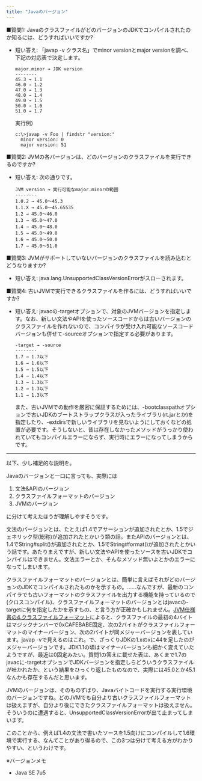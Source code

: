 ```yaml
---
title: "Javaのバージョン"
---
```


■質問1: JavaのクラスファイルがどのバージョンのJDKでコンパイルされたのか知るには、どうすればいいですか?

- 短い答え: 「javap -v クラス名」でminor versionとmajor versionを調べ、下記の対応表で決定します。

      major.minor → JDK version
      --------
      45.3 → 1.1
      46.0 → 1.2
      47.0 → 1.3
      48.0 → 1.4
      49.0 → 1.5
      50.0 → 1.6
      51.0 → 1.7

  実行例)

      c:\>javap -v Foo | findstr "version:"
        minor version: 0
        major version: 51

■質問2: JVMの各バージョンは、どのバージョンのクラスファイルを実行できるのですか?

- 短い答え: 次の通りです。

      JVM version → 実行可能なmajor.minorの範囲
      --------
      1.0.2 → 45.0～45.3
      1.1.X → 45.0～45.65535
      1.2 → 45.0～46.0
      1.3 → 45.0～47.0
      1.4 → 45.0～48.0
      1.5 → 45.0～49.0
      1.6 → 45.0～50.0
      1.7 → 45.0～51.0

■質問3: JVMがサポートしていないバージョンのクラスファイルを読み込むとどうなりますか?

- 短い答え: java.lang.UnsupportedClassVersionErrorがスローされます。

■質問4: 古いJVMで実行できるクラスファイルを作るには、どうすればいいですか?

- 短い答え: javacの-targetオプションで、対象のJVMバージョンを指定します。なお、新しい文法やAPIを使ったソースコードからは古いバージョンのクラスファイルを作れないので、コンパイラが受け入れ可能なソースコードバージョンも併せて-sourceオプションで指定する必要があります。

      -target → -source
      --------
      1.7 → 1.7以下
      1.6 → 1.6以下
      1.5 → 1.5以下
      1.4 → 1.4以下
      1.3 → 1.3以下
      1.2 → 1.3以下
      1.1 → 1.3以下

  また、古いJVMでの動作を厳密に保証するためには、-bootclasspathオプションで古いJDKのブートストラップクラスが入ったライブラリ(rt.jarとか)を指定したり、-extdirsで新しいライブラリを見ないようにしておくなどの処置が必要です。そうしないと、昔は存在しなかったメソッドがうっかり使われていてもコンパイルエラーにならず、実行時にエラーになってしまうからです。

---
以下、少し補足的な説明を。

Javaのバージョンと一口に言っても、実際には

1. 文法&APIのバージョン
1. クラスファイルフォーマットのバージョン
1. JVMのバージョン

に分けて考えたほうが理解しやすそうです。

文法のバージョンとは、たとえば1.4でアサーションが追加されたとか、1.5でジェネリック型(総称)が追加されたとかいう類の話。またAPIのバージョンとは、1.4でString#split()が追加されたとか、1.5でString#format()が追加されたとかいう話です。あたりまえですが、新しい文法やAPIを使ったソースを古いJDKでコンパイルはできません。文法エラーとか、そんなメソッド無いよとかのエラーになってしまいます。

クラスファイルフォーマットのバージョンとは、簡単に言えばそれがどのバージョンのJDKでコンパイルされたものかを示すもの。……なんですが、最新のコンパイラでも古いフォーマットのクラスファイルを出力する機能を持っているので(クロスコンパイル)、クラスファイルフォーマットのバージョンとはjavacの-targetに何を指定したかを示すもの、と言う方が正確かもしれません。[JVM仕様書の4.クラスファイルフォーマット](http://docs.oracle.com/javase/specs/jvms/se7/html/jvms-4.html)によると、クラスファイルの最初の4バイトはマジックナンバーで0xCAFEBABE固定、次の2バイトがクラスファイルフォーマットのマイナーバージョン、次の2バイトが同メジャーバージョンを表しています。javap -vで見えるのはこれ。で、ざっくりJDKの1.xのxに44を足したのがメジャーバージョンです。JDK1.1の頃はマイナーバージョンも細かく変えていたようですが、最近は0固定みたい。質問1の答えに載せた表は、あくまで1.7のjavacに-targetオプションでJDKバージョンを指定しらどういうクラスファイルが吐かれたか、という結果をひっくり返したものなので、実際には45.0とか45.1なんかも存在するんだと思います。

JVMのバージョンは、そのものずばり、Javaバイトコードを実行する実行環境のバージョンですね。どのJVMでも自分より古いクラスファイルフォーマットは扱えますが、自分より後にできたクラスファイルフォーマットは扱えません。そういうのに遭遇すると、UnsupportedClassVersionErrorが出て止まってしまいます。

このことから、例えば1.4の文法で書いたソースを1.5向けにコンパイルして1.6環境で実行する、なんてことがあり得るので、この3つは分けて考える方がわかりやすい、というわけです。

※バージョンメモ

- Java SE 7u5
